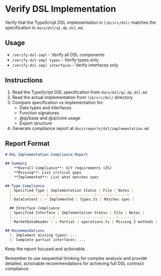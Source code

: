 # Verify DSL Implementation

Verify that the TypeScript DSL implementation in `lib/src/dsl/` matches the specification in `docs/dsl/qi.dp.dsl.md`.

## Usage

  - `/verify-dsl-impl` - Verify all DSL components
  - `/verify-dsl-impl types` - Verify types only
  - `/verify-dsl-impl interfaces` - Verify interfaces only

## Instructions

  1. Read the TypeScript DSL specification from `docs/dsl/qi.dp.dsl.md`
  2. Read the actual implementation from `lib/src/dsl/` directory
  3. Compare specification vs implementation for:
     - Data types and interfaces
     - Function signatures
     - @qi/base and @qi/core usage
     - Export structure
  4. Generate compliance report at `docs/reports/dsl/implementation.md`

## Report Format

```markdown
# DSL Implementation Compliance Report

## Summary
  - **Overall Compliance**: X/Y requirements (Z%)
  - **Missing**: List critical gaps
  - **Implemented**: List what matches spec

## Type Compliance
  | Specified Type | Implementation Status | File | Notes |
  |----------------|---------------------|------|-------|
  | DataContext | ✅ Implemented | types.ts | Matches spec |

  ## Interface Compliance
  | Specified Interface | Implementation Status | File | Notes |
  |-------------------|---------------------|------|-------|
  | MarketDataReader | ⚠️ Partial | operations.ts | Missing 2 methods |

## Recommendations
  1. Implement missing types: ...
  2. Complete partial interfaces: ...
```

Keep the report focused and actionable.


Remember to use sequential thinking for complex analysis and provide detailed, actionable recommendations for achieving full DSL contract compliance.